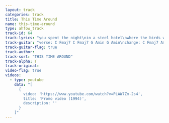 ```yaml
---
layout: track
categories: track
title: This Time Around
name: this-time-around
type: ahfow_track
track-id: 64
track-lyrics: "you spent the night\nin a steel hotel\nwhere the birds whistled\nwhere the birds whistled\nyou have to wonder\nwhat's goin' on\nand maybe this time\nyou're overdrawn\n\nthis time around\nthe pressure's on\nyou hope for happiness\nyour hand are scarred\n\ni've seen your girl\nyou think she's cute\ndon't make her crazy\ndon't make her sad\nthe sky is painted\ndeep shade of blue\ni hope for happiness \nthis time around\nthe pressure's on\nyou hope for happiness\nyour hand are scarred"
track-guitar: "verse: C Fmaj7 C Fmaj7 G Amin G Amin\nchange: C Fmaj7 Amin Fmaj7\n(provided by brad)"
track-guitar-flag: true
track-author: 
track-sort: "THIS TIME AROUND"
track-alpha: T
track-original: 
video-flag: true
videos:
  - type: youtube
    data: "[
      { 
        video: 'https://www.youtube.com/watch?v=PLAW7Zm-2s4',
        title: 'Promo video (1994)',
        description: ''
      }
    ]"
---
```

